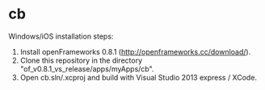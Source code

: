 


cb
==

Windows/iOS installation steps:

1. Install openFrameworks 0.8.1 (http://openframeworks.cc/download/).
2. Clone this repository in the directory "of_v0.8.1_vs_release/apps/myApps/cb".
3. Open cb.sln/.xcproj and build with Visual Studio 2013 express / XCode.
